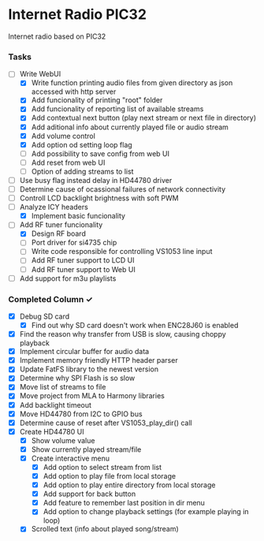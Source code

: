# Internet Radio PIC32
Internet radio based on PIC32

### Tasks
- [ ] Write WebUI
  - [x] Write function printing audio files from given directory as json accessed with http server
  - [x] Add funcionality of printing "root" folder
  - [x] Add funcionality of reporting list of available streams
  - [x] Add contextual next button (play next stream or next file in directory)
  - [x] Add aditional info about currently played file or audio stream
  - [x] Add volume control
  - [x] Add option od setting loop flag
  - [ ] Add possibility to save config from web UI
  - [ ] Add reset from web UI
  - [ ] Option of adding streams to list
- [ ] Use busy flag instead delay in HD44780 driver
- [ ] Determine cause of ocassional failures of network connectivity
- [ ] Controll LCD backlight brightness with soft PWM
- [ ] Analyze ICY headers
	- [x] Implement basic funcionality
- [ ] Add RF tuner funcionality
	- [x] Design RF board
	- [ ] Port driver for si4735 chip
	- [ ] Write code responsible for controlling VS1053 line input
	- [ ] Add RF tuner support to LCD UI
	- [ ] Add RF tuner support to Web UI
- [ ] Add support for m3u playlists

### Completed Column ✓
- [x] Debug SD card
  - [x] Find out why SD card doesn't work when ENC28J60 is enabled
- [x] Find the reason why transfer from USB is slow, causing choppy playback
- [x] Implement circular buffer for audio data
- [x] Implement memory friendly HTTP header parser
- [x] Update FatFS library to the newest version
- [x] Determine why SPI Flash is so slow
- [x] Move list of streams to file
- [x] Move project from MLA to Harmony libraries
- [x] Add backlight timeout
- [x] Move HD44780 from I2C to GPIO bus
- [x] Determine cause of reset after VS1053_play_dir() call
- [x] Create HD44780 UI
  - [x] Show volume value
  - [x] Show currently played stream/file
  - [x] Create interactive menu
	- [x] Add option to select stream from list
	- [x] Add option to play file from local storage
    - [x] Add option to play entire directory from local storage
    - [x] Add support for back button
    - [x] Add feature to remember last position in dir menu
	- [x] Add option to change playback settings (for example playing in loop)
  - [x] Scrolled text (info about played song/stream)

